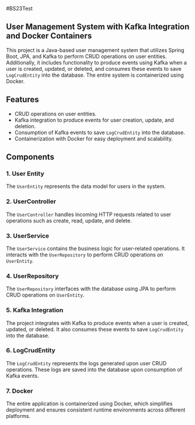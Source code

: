 #BS23Test

## User Management System with Kafka Integration and Docker Containers

This project is a Java-based user management system that utilizes Spring Boot, JPA, and Kafka to perform CRUD operations on user entities. Additionally, it includes functionality to produce events using Kafka when a user is created, updated, or deleted, and consumes these events to save `LogCrudEntity` into the database. The entire system is containerized using Docker.

## Features

- CRUD operations on user entities.
- Kafka integration to produce events for user creation, update, and deletion.
- Consumption of Kafka events to save `LogCrudEntity` into the database.
- Containerization with Docker for easy deployment and scalability.

## Components

### 1. User Entity
The `UserEntity` represents the data model for users in the system.

### 2. UserController
The `UserController` handles incoming HTTP requests related to user operations such as create, read, update, and delete.

### 3. UserService
The `UserService` contains the business logic for user-related operations. It interacts with the `UserRepository` to perform CRUD operations on `UserEntity`.

### 4. UserRepository
The `UserRepository` interfaces with the database using JPA to perform CRUD operations on `UserEntity`.

### 5. Kafka Integration
The project integrates with Kafka to produce events when a user is created, updated, or deleted. It also consumes these events to save `LogCrudEntity` into the database.

### 6. LogCrudEntity
The `LogCrudEntity` represents the logs generated upon user CRUD operations. These logs are saved into the database upon consumption of Kafka events.

### 7. Docker
The entire application is containerized using Docker, which simplifies deployment and ensures consistent runtime environments across different platforms.
